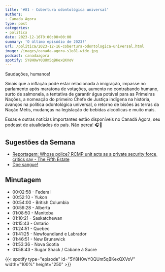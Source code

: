```yaml
---
title: '#81 - Cobertura odontológica universal'
authors:
- Canada Agora
type: post
categories:
- politica
date: 2023-12-16T0:00:00+00:00
summary: 'O último episódio de 2023!'
url: /politica/2023-12-16-cobertura-odontologica-universal.html
image: /images/canada-agora-s1e81-wide.jpg
podcast: canadaagora
spotify: 5Y8H0wY0QUm5qBKexQXVoV
---
```


Saudações, humanos!

Sinais que a inflação pode estar relacionada à imigração, impasse no parlamento após maratona de votações, aumento no contrabando humano, surto de salmonela, a tentativa de garantir água potável para as Primeiras Nações, a nomeação do primeiro Chefe de Justiça indígena na história, avanços na política odontológica universal, o retorno de bisões às terras da Nação Métis, mudanças na legislação de bebidas alcoólicas e muito mais.

Essas e outras notícias importantes estão disponíveis no Canadá Agora, seu podcast de atualidades do país. Não perca! 🎧📰

## Sugestões da Semana
- [Reportagem: Whose police? RCMP unit acts as a private security force, critics say - The Fifth Estate](https://www.youtube.com/watch?v=kQO2RIytszY)
- [Doe sangue!](https://blood.ca)

## Minutagem

- 00:02:58 - Federal
- 00:52:10 - Yukon
- 00:54:00 - British Columbia
- 00:59:28 - Alberta
- 01:08:50 - Manitoba
- 01:10:21 - Saskatchewan
- 01:15:43 - Ontario
- 01:24:51 - Quebec
- 01:41:25 - Newfoundland e Labrador
- 01:46:51 - New Brunswick
- 01:53:36 - Nova Scotia
- 01:58:43 - Sugar Shack / Cabane à Sucre

{{< spotify type="episode" id="5Y8H0wY0QUm5qBKexQXVoV" width="100%" height="250" >}}

